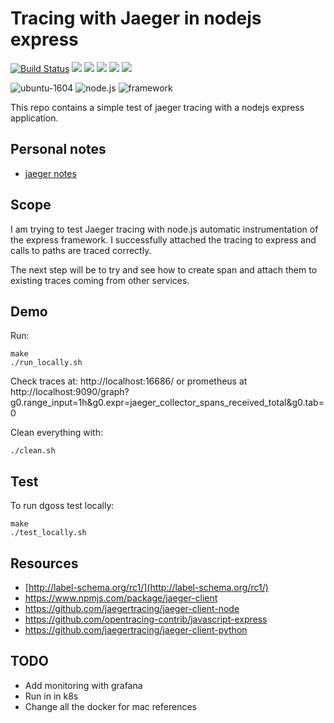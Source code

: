 # Tracing with Jaeger in nodejs express

[![Build Status](https://travis-ci.org/jecnua/tracing-nodejs.svg?branch=master)](https://travis-ci.org/jecnua/tracing-nodejs)
![](https://img.shields.io/maintenance/yes/2019.svg)
[![](https://images.microbadger.com/badges/image/jecnua/tracing-nodejs.svg)](https://microbadger.com/images/jecnua/tracing-nodejs "Get your own image badge on microbadger.com")
[![](https://images.microbadger.com/badges/version/jecnua/tracing-nodejs.svg)](https://microbadger.com/images/jecnua/tracing-nodejs "Get your own version badge on microbadger.com")
[![](https://images.microbadger.com/badges/commit/jecnua/tracing-nodejs.svg)](https://microbadger.com/images/jecnua/tracing-nodejs "Get your own commit badge on microbadger.com")
[![](https://images.microbadger.com/badges/license/jecnua/tracing-nodejs.svg)](https://microbadger.com/images/jecnua/tracing-nodejs "Get your own license badge on microbadger.com")

![ubuntu-1604](https://img.shields.io/badge/ubuntu-18.04-green.svg)
![node.js](https://img.shields.io/badge/node.js-v8.10.0-green.svg)
![framework](https://img.shields.io/badge/express-v4.16.3-green.svg)

This repo contains a simple test of jaeger tracing with a nodejs express
application.

## Personal notes

- [jaeger notes](https://go-talks.appspot.com/github.com/jecnua/notes-presentations/notes/observability/tracing/03-jaeger.article)

## Scope

I am trying to test Jaeger tracing with node.js automatic instrumentation of the express framework. I successfully attached the tracing to express and calls to paths are traced correctly.

The next step will be to try and see how to create span and attach them to existing traces coming from other services.

## Demo

Run:

    make
    ./run_locally.sh

Check traces at: http://localhost:16686/ or prometheus at http://localhost:9090/graph?g0.range_input=1h&g0.expr=jaeger_collector_spans_received_total&g0.tab=0

Clean everything with:

    ./clean.sh

## Test

To run dgoss test locally:

    make
    ./test_locally.sh

## Resources

- [http://label-schema.org/rc1/](http://label-schema.org/rc1/)
- https://www.npmjs.com/package/jaeger-client
- https://github.com/jaegertracing/jaeger-client-node
- https://github.com/opentracing-contrib/javascript-express
- https://github.com/jaegertracing/jaeger-client-python

## TODO

- Add monitoring with grafana
- Run in in k8s
- Change all the docker for mac references
